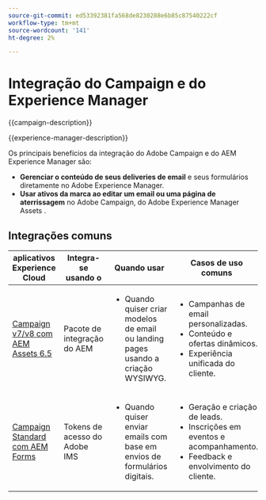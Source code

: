 ```yaml
---
source-git-commit: ed53392381fa568de8230288e6b85c87540222cf
workflow-type: tm+mt
source-wordcount: '141'
ht-degree: 2%

---
```



# Integração do Campaign e do Experience Manager

{{campaign-description}}

{{experience-manager-description}}

Os principais benefícios da integração do Adobe Campaign e do AEM Experience Manager são:

+ **Gerenciar o conteúdo de seus deliveries de email** e seus formulários diretamente no Adobe Experience Manager.
+ **Usar ativos da marca ao editar um email ou uma página de aterrissagem** no Adobe Campaign, do Adobe Experience Manager Assets .

## Integrações comuns

<table>
    <thead>
        <tr>
            <th>aplicativos Experience Cloud</th>
            <th>Integra-se usando o</th>
            <th>Quando usar</th>
            <th>Casos de uso comuns</th>
        </tr>
    </thead>
    <tbody>
        <tr>
            <td><a href="https://experienceleague.adobe.com/docs/campaign-learn/integrate-with-experience-manager/overview.html" target="_blank" rel="noreferrer">Campaign v7/v8 com AEM Assets 6.5</a></td>
            <td>Pacote de integração do AEM</td>
            <td>
                <ul>
                    <li>Quando quiser criar modelos de email ou landing pages usando a criação WYSIWYG.</li>
                </ul>
            </td>
            <td>
              <ul>
                <li>Campanhas de email personalizadas.</li>
                <li>Conteúdo e ofertas dinâmicos.</li>
                <li>Experiência unificada do cliente.</li>
              </ul>
            </td>
        </tr>      
        <tr>
            <td><a href="https://experienceleague.adobe.com/docs/experience-manager-learn/forms/aem-forms-with-adobe-campaign/aem-forms-with-campaign-standard-getting-started-tutorial.html" target="_blank" rel="noreferrer">Campaign Standard com AEM Forms</a></td>
            <td>Tokens de acesso do Adobe IMS</td>
            <td>
                <ul>
                    <li>Quando quiser enviar emails com base em envios de formulários digitais.</li>
                </ul>
            </td>
            <td>
              <ul>
                <li>Geração e criação de leads.</li>
                <li>Inscrições em eventos e acompanhamento.</li>
                <li>Feedback e envolvimento do cliente.</li>
              </ul>
            </td>
        </tr>              
    </tbody>          
</table>
